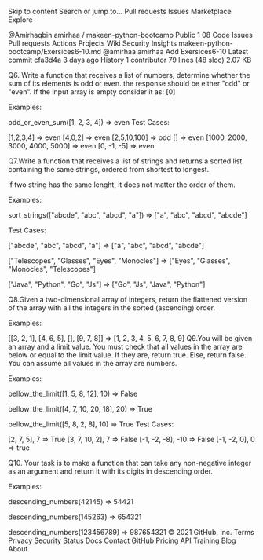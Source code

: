 Skip to content
Search or jump to…
Pull requests
Issues
Marketplace
Explore
 
@Amirhaqbin 
amirhaa
/
makeen-python-bootcamp
Public
1
08
Code
Issues
Pull requests
Actions
Projects
Wiki
Security
Insights
makeen-python-bootcamp/Exersices6-10.md
@amirhaa
amirhaa Add Exersices6-10
Latest commit cfa3d4a 3 days ago
 History
 1 contributor
79 lines (48 sloc)  2.07 KB
   
Q6. Write a function that receives a list of numbers, determine whether the sum of its elements is odd or even. the response should be either "odd" or "even". If the input array is empty consider it as: [0]

Examples:

odd_or_even_sum([1, 2, 3, 4]) => even
Test Cases:

[1,2,3,4] => even
[4,0,2] => even
[2,5,10,100] => odd
[] => even
[1000, 2000, 3000, 4000, 5000] => even
[0, -1, -5] => even

Q7.Write a function that receives a list of strings and returns a sorted list containing the same strings, ordered from shortest to longest.

if two string has the same lenght, it does not matter the order of them.

Examples:

sort_strings(["abcde", "abc", "abcd", "a"]) => ["a", "abc", "abcd", "abcde"]

Test Cases:

["abcde", "abc", "abcd", "a"] => ["a", "abc", "abcd", "abcde"]

["Telescopes", "Glasses", "Eyes", "Monocles"] => ["Eyes", "Glasses", "Monocles", "Telescopes"]

["Java", "Python", "Go", "Js"] => ["Go", "Js", "Java", "Python"]

Q8.Given a two-dimensional array of integers, return the flattened version of the array with all the integers in the sorted (ascending) order.

Examples:

[[3, 2, 1], [4, 6, 5], [], [9, 7, 8]] => [1, 2, 3, 4, 5, 6, 7, 8, 9]
Q9.You will be given an array and a limit value. You must check that all values in the array are below or equal to the limit value. If they are, return true. Else, return false. You can assume all values in the array are numbers.

Examples:

bellow_the_limit([1, 5, 8, 12], 10) => False

bellow_the_limit([4, 7, 10, 20, 18], 20) => True

bellow_the_limit([5, 8, 2, 8], 10) => True
Test Cases:

[2, 7, 5], 7 => True
[3, 7, 10, 2], 7 => False
[-1, -2, -8], -10 => False [-1, -2, 0], 0 => true

Q10. Your task is to make a function that can take any non-negative integer as an argument and return it with its digits in descending order.

Examples:

descending_numbers(42145) => 54421

descending_numbers(145263) => 654321

descending_numbers(123456789) => 987654321
© 2021 GitHub, Inc.
Terms
Privacy
Security
Status
Docs
Contact GitHub
Pricing
API
Training
Blog
About
